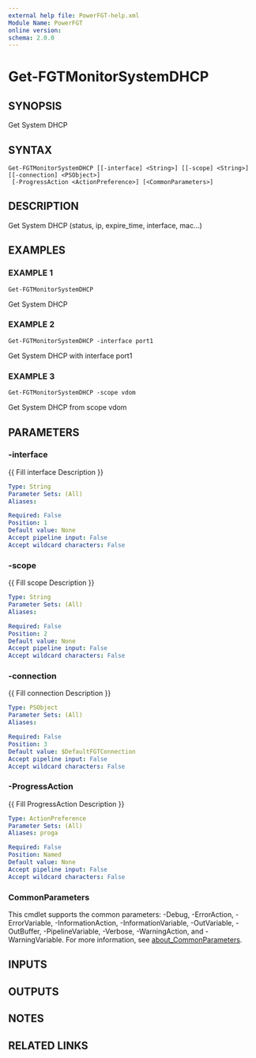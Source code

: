 ```yaml
---
external help file: PowerFGT-help.xml
Module Name: PowerFGT
online version:
schema: 2.0.0
---
```


# Get-FGTMonitorSystemDHCP

## SYNOPSIS
Get System DHCP

## SYNTAX

```
Get-FGTMonitorSystemDHCP [[-interface] <String>] [[-scope] <String>] [[-connection] <PSObject>]
 [-ProgressAction <ActionPreference>] [<CommonParameters>]
```

## DESCRIPTION
Get System DHCP (status, ip, expire_time, interface, mac...)

## EXAMPLES

### EXAMPLE 1
```
Get-FGTMonitorSystemDHCP
```

Get System DHCP

### EXAMPLE 2
```
Get-FGTMonitorSystemDHCP -interface port1
```

Get System DHCP with interface port1

### EXAMPLE 3
```
Get-FGTMonitorSystemDHCP -scope vdom
```

Get System DHCP from scope vdom

## PARAMETERS

### -interface
{{ Fill interface Description }}

```yaml
Type: String
Parameter Sets: (All)
Aliases:

Required: False
Position: 1
Default value: None
Accept pipeline input: False
Accept wildcard characters: False
```

### -scope
{{ Fill scope Description }}

```yaml
Type: String
Parameter Sets: (All)
Aliases:

Required: False
Position: 2
Default value: None
Accept pipeline input: False
Accept wildcard characters: False
```

### -connection
{{ Fill connection Description }}

```yaml
Type: PSObject
Parameter Sets: (All)
Aliases:

Required: False
Position: 3
Default value: $DefaultFGTConnection
Accept pipeline input: False
Accept wildcard characters: False
```

### -ProgressAction
{{ Fill ProgressAction Description }}

```yaml
Type: ActionPreference
Parameter Sets: (All)
Aliases: proga

Required: False
Position: Named
Default value: None
Accept pipeline input: False
Accept wildcard characters: False
```

### CommonParameters
This cmdlet supports the common parameters: -Debug, -ErrorAction, -ErrorVariable, -InformationAction, -InformationVariable, -OutVariable, -OutBuffer, -PipelineVariable, -Verbose, -WarningAction, and -WarningVariable. For more information, see [about_CommonParameters](http://go.microsoft.com/fwlink/?LinkID=113216).

## INPUTS

## OUTPUTS

## NOTES

## RELATED LINKS
